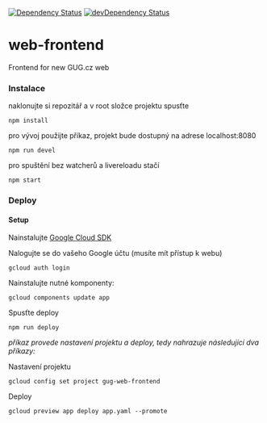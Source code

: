 [![Dependency Status](https://david-dm.org/gugcz/web-frontend.png)](https://david-dm.org/gugcz/web-frontend) 
[![devDependency Status](https://david-dm.org/gugcz/web-frontend/dev-status.png)](https://david-dm.org/gugcz/web-frontend#info=devDependencies)

# web-frontend
Frontend for new GUG.cz web

### Instalace ###

naklonujte si repozitář a v root složce projektu spusťte

```
npm install
```

pro vývoj použijte příkaz, projekt bude dostupný na adrese localhost:8080
```
npm run devel
```

pro spuštění bez watcherů a livereloadu stačí
```
npm start
```

### Deploy

#### Setup

Nainstalujte [Google Cloud SDK](https://cloud.google.com/sdk/#Quick_Start)

Nalogujte se do vašeho Google účtu (musíte mít přístup k webu)

```
gcloud auth login
```

Nainstalujte nutné komponenty:

```
gcloud components update app
```

Spusťte deploy
```
npm run deploy
```

_příkaz provede nastavení projektu a deploy, tedy nahrazuje následující dva příkazy:_

Nastavení projektu

```
gcloud config set project gug-web-frontend
```
Deploy

```
gcloud preview app deploy app.yaml --promote
```


